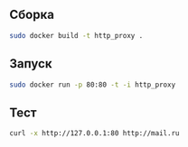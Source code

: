 ## Сборка

```bash
sudo docker build -t http_proxy . 
```

## Запуск

```bash
sudo docker run -p 80:80 -t -i http_proxy
```

## Тест

```bash
curl -x http://127.0.0.1:80 http://mail.ru
```

